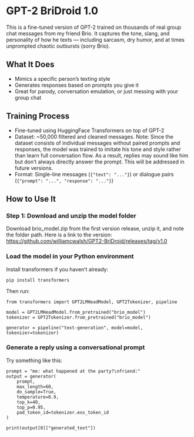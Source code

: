 # GPT-2 BriDroid 1.0

This is a fine-tuned version of GPT-2 trained on thousands of real group chat messages from my friend Brio. It captures the tone, slang, and personality of how he texts — including sarcasm, dry humor, and at times unprompted chaotic outbursts (sorry Brio).

## What It Does
- Mimics a specific person’s texting style
- Generates responses based on prompts you give it
- Great for parody, conversation emulation, or just messing with your group chat

## Training Process
- Fine-tuned using HuggingFace Transformers on top of GPT-2
- Dataset: ~50,000 filtered and cleaned messages.
  Note: Since the dataset consists of individual messages without paired prompts and responses, the model was trained to imitate his tone and style rather than learn full conversation flow. As a result, replies may sound like him but don’t always directly answer the prompt. This will be addressed in future versions.
- Format: Single-line messages (`{"text": "..."}`) or dialogue pairs (`{"prompt": "...", "response": "..."}`)

## How to Use It

### Step 1: Download and unzip the model folder
Download brio_model.zip from the first version release, unzip it, and note the folder path.
Here is a link to the version:
https://github.com/williamcwalsh/GPT2-BriDroid/releases/tag/v1.0


### Load the model in your Python environment
Install transformers if you haven’t already:
```
pip install transformers
```
Then run:
```
from transformers import GPT2LMHeadModel, GPT2Tokenizer, pipeline

model = GPT2LMHeadModel.from_pretrained("brio_model")
tokenizer = GPT2Tokenizer.from_pretrained("brio_model")

generator = pipeline("text-generation", model=model, tokenizer=tokenizer)
```
### Generate a reply using a conversational prompt
Try something like this:
```
prompt = "me: what happened at the party?\nfriend:"
output = generator(
    prompt,
    max_length=60,
    do_sample=True,
    temperature=0.9,
    top_k=40,
    top_p=0.95,
    pad_token_id=tokenizer.eos_token_id
)

print(output[0]["generated_text"])
```


